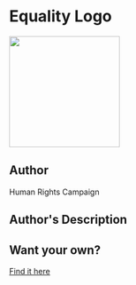 # Equality Logo

<img src="https://cl.ly/d823384c9d4a/Image%2525202018-12-15%252520at%2525208.10.54%252520PM.png" width="200" height="200" />

## Author

Human Rights Campaign

## Author's Description



## Want your own?

<a href="https://shop.hrc.org/clothing/t-shirts/equality-t-shirt.html" alt="Buy Now">Find it here</a>
